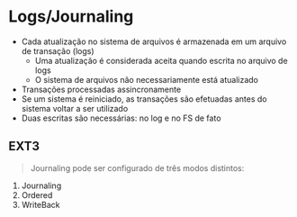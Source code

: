 # Logs/Journaling
- Cada atualização no sistema de arquivos é armazenada em um arquivo de transação (logs)
	- Uma atualização é considerada aceita quando escrita no arquivo de logs
	- O sistema de arquivos não necessariamente está atualizado
- Transações processadas assincronamente
- Se um sistema é reiniciado, as transações são efetuadas antes do sistema voltar a ser utilizado
- Duas escritas são necessárias: no log e no FS de fato

## EXT3
> Journaling pode ser configurado de três modos distintos:
1. Journaling
2. Ordered
3. WriteBack
